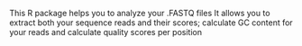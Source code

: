 This R package helps you to analyze your .FASTQ files
It allows you to extract both your sequence reads and their scores; calculate GC content for your reads and calculate quality scores per position
